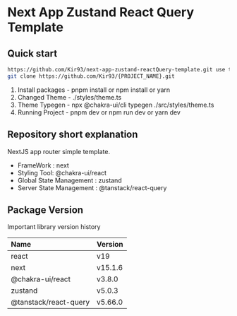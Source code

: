 # Next App Zustand React Query Template

## Quick start

```zsh
https://github.com/Kir93/next-app-zustand-reactQuery-template.git use this template and make project
git clone https://github.com/Kir93/{PROJECT_NAME}.git
```

1. Install packages - pnpm install or npm install or yarn
2. Changed Theme - ./styles/theme.ts
3. Theme Typegen - npx @chakra-ui/cli typegen ./src/styles/theme.ts
4. Running Project - pnpm dev or npm run dev or yarn dev

## Repository short explanation

NextJS app router simple template.

- FrameWork : next
- Styling Tool: @chakra-ui/react
- Global State Management : zustand
- Server State Management : @tanstack/react-query

## Package Version

Important library version history

| Name                  | Version |
| :-------------------- | :------ |
| react                 | v19     |
| next                  | v15.1.6 |
| @chakra-ui/react      | v3.8.0  |
| zustand               | v5.0.3  |
| @tanstack/react-query | v5.66.0 |
